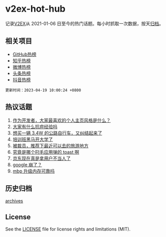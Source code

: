 # v2ex-hot-hub

 记录[V2EX](https://www.v2ex.com/)从 2021-01-06 日至今的热门话题。每小时抓取一次数据，按天[归档](archives)。
 
 ## 相关项目

- [GitHub热榜](https://github.com/snaildev/github-hot-hub)
- [知乎热榜](https://github.com/snaildev/zhihu-hot-hub)
- [微博热榜](https://github.com/snaildev/weibo-hot-hub)
- [头条热榜](https://github.com/snaildev/toutiao-hot-hub)
- [抖音热榜](https://github.com/snaildev/douyin-hot-hub)


 `更新时间：2023-04-19 10:00:24 +0800`

## 热议话题

1. [作为开发者，大家最喜欢的个人主页风格是什么？](https://www.v2ex.com/t/933373)
1. [大家有什么抗痘经验吗](https://www.v2ex.com/t/933376)
1. [想买一辆 3.4W 的公路自行车，又纠结起来了](https://www.v2ex.com/t/933545)
1. [培训班黑马开大学了](https://www.v2ex.com/t/933468)
1. [被裁员，推荐下最近可以去的旅游地方](https://www.v2ex.com/t/933498)
1. [究竟是哪个叼毛应用弹的 toast 啊](https://www.v2ex.com/t/933363)
1. [京东现在真是拿用户不当人了](https://www.v2ex.com/t/933403)
1. [google 崩了？](https://www.v2ex.com/t/933636)
1. [mbp 升级内存可靠吗](https://www.v2ex.com/t/933378)

## 历史归档

[archives](archives)

## License

See the [LICENSE](LICENSE) file for license rights and limitations (MIT).
